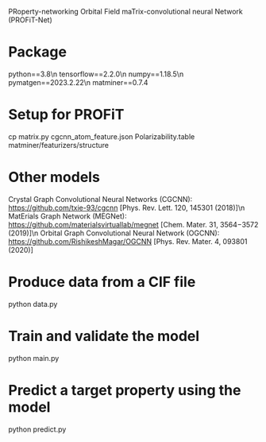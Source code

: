 PRoperty-networking Orbital Field maTrix-convolutional neural Network (PROFiT-Net)

# Package
python==3.8\n
tensorflow==2.2.0\n
numpy==1.18.5\n
pymatgen==2023.2.22\n
matminer==0.7.4

# Setup for PROFiT
cp matrix.py cgcnn_atom_feature.json Polarizability.table matminer/featurizers/structure

# Other models
Crystal Graph Convolutional Neural Networks (CGCNN): https://github.com/txie-93/cgcnn [Phys. Rev. Lett. 120, 145301 (2018)]\n
MatErials Graph Network (MEGNet): https://github.com/materialsvirtuallab/megnet [Chem. Mater. 31, 3564−3572 (2019)]\n
Orbital Graph Convolutional Neural Network (OGCNN): https://github.com/RishikeshMagar/OGCNN [Phys. Rev. Mater. 4, 093801 (2020)]

# Produce data from a CIF file
python data.py

# Train and validate the model
python main.py

# Predict a target property using the model
python predict.py
